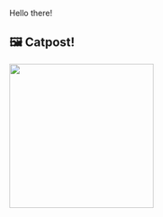 Hello there!



## 🖼️ Catpost!

<sub>
    <img src="https://cdn2.thecatapi.com/images/e7t.jpg" height="256">
</sub>

